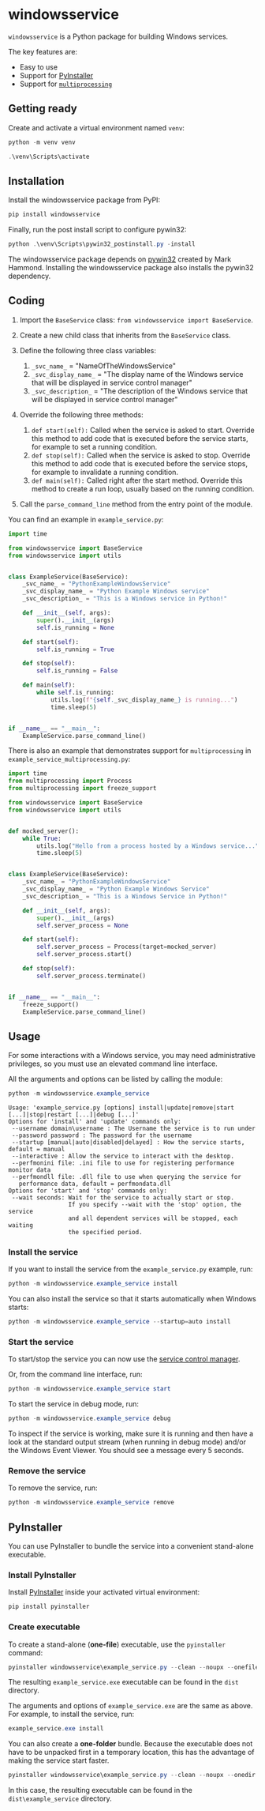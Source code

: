 # windowsservice

`windowsservice` is a Python package for building Windows services.

The key features are:

- Easy to use
- Support for [PyInstaller](https://www.pyinstaller.org/)
- Support for [`multiprocessing`](https://docs.python.org/3/library/multiprocessing.html#multiprocessing.freeze_support)

## Getting ready

Create and activate a virtual environment named `venv`:

```powershell
python -m venv venv
```

```powershell
.\venv\Scripts\activate
```

## Installation

Install the windowsservice package from PyPI:

```powershell
pip install windowsservice
```

Finally, run the post install script to configure pywin32:

```powershell
python .\venv\Scripts\pywin32_postinstall.py -install
```

The windowsservice package depends on [pywin32](https://github.com/mhammond/pywin32) created by Mark Hammond. Installing the windowsservice package also installs the pywin32 dependency.

## Coding

1. Import the `BaseService` class: `from windowsservice import BaseService`.

2. Create a new child class that inherits from the `BaseService` class.

3. Define the following three class variables:

    1. `_svc_name_` = "NameOfTheWindowsService"
    2. `_svc_display_name_` = "The display name of the Windows service that will be displayed in service control manager"
    3. `_svc_description_` = "The description of the Windows service that will be displayed in service control manager"

4. Override the following three methods:

    1. `def start(self):` Called when the service is asked to start. Override this method to add code that is executed before the service starts, for example to set a running condition.
    2. `def stop(self):` Called when the service is asked to stop. Override this method to add code that is executed before the service stops, for example to invalidate a running condition.
    3. `def main(self):` Called right after the start method. Override this method to create a run loop, usually based on the running condition.

5. Call the `parse_command_line` method from the entry point of the module.

You can find an example in `example_service.py`:

```python
import time

from windowsservice import BaseService
from windowsservice import utils


class ExampleService(BaseService):
    _svc_name_ = "PythonExampleWindowsService"
    _svc_display_name_ = "Python Example Windows service"
    _svc_description_ = "This is a Windows service in Python!"

    def __init__(self, args):
        super().__init__(args)
        self.is_running = None

    def start(self):
        self.is_running = True

    def stop(self):
        self.is_running = False

    def main(self):
        while self.is_running:
            utils.log(f"{self._svc_display_name_} is running...")
            time.sleep(5)


if __name__ == "__main__":
    ExampleService.parse_command_line()
```

There is also an example that demonstrates support for `multiprocessing` in `example_service_multiprocessing.py`:

```python
import time
from multiprocessing import Process
from multiprocessing import freeze_support

from windowsservice import BaseService
from windowsservice import utils


def mocked_server():
    while True:
        utils.log("Hello from a process hosted by a Windows service...")
        time.sleep(5)


class ExampleService(BaseService):
    _svc_name_ = "PythonExampleWindowsService"
    _svc_display_name_ = "Python Example Windows Service"
    _svc_description_ = "This is a Windows Service in Python!"

    def __init__(self, args):
        super().__init__(args)
        self.server_process = None

    def start(self):
        self.server_process = Process(target=mocked_server)
        self.server_process.start()

    def stop(self):
        self.server_process.terminate()


if __name__ == "__main__":
    freeze_support()
    ExampleService.parse_command_line()
```

## Usage

For some interactions with a Windows service, you may need administrative privileges, so you must use an elevated command line interface.

All the arguments and options can be listed by calling the module:

```powershell
python -m windowsservice.example_service
```

```stdout
Usage: 'example_service.py [options] install|update|remove|start [...]|stop|restart [...]|debug [...]'
Options for 'install' and 'update' commands only:
 --username domain\username : The Username the service is to run under
 --password password : The password for the username
 --startup [manual|auto|disabled|delayed] : How the service starts, default = manual
 --interactive : Allow the service to interact with the desktop.
 --perfmonini file: .ini file to use for registering performance monitor data
 --perfmondll file: .dll file to use when querying the service for
   performance data, default = perfmondata.dll
Options for 'start' and 'stop' commands only:
 --wait seconds: Wait for the service to actually start or stop.
                 If you specify --wait with the 'stop' option, the service
                 and all dependent services will be stopped, each waiting
                 the specified period.
```

### Install the service

If you want to install the service from the `example_service.py` example, run:

```powershell
python -m windowsservice.example_service install
```

You can also install the service so that it starts automatically when Windows starts:

```powershell
python -m windowsservice.example_service --startup=auto install
```

### Start the service

To start/stop the service you can now use the [service control manager](https://docs.microsoft.com/en-us/windows/win32/services/service-control-manager).

Or, from the command line interface, run:

```powershell
python -m windowsservice.example_service start
```

To start the service in debug mode, run:

```powershell
python -m windowsservice.example_service debug
```

To inspect if the service is working, make sure it is running and then have a look at the standard output stream (when running in debug mode) and/or the Windows Event Viewer. You should see a message every 5 seconds.

### Remove the service

To remove the service, run:

```powershell
python -m windowsservice.example_service remove
```

## PyInstaller

You can use PyInstaller to bundle the service into a convenient stand-alone executable.

### Install PyInstaller

Install [PyInstaller](https://www.pyinstaller.org/) inside your activated virtual environment:

```powershell
pip install pyinstaller
```

### Create executable

To create a stand-alone (**one-file**) executable, use the `pyinstaller` command:

```powershell
pyinstaller windowsservice\example_service.py --clean --noupx --onefile --noconfirm --hidden-import=win32timezone
```

The resulting `example_service.exe` executable can be found in the `dist` directory.

The arguments and options of `example_service.exe` are the same as above. For example, to install the service, run:

```powershell
example_service.exe install
```

You can also create a **one-folder** bundle. Because the executable does not have to be unpacked first in a temporary location, this has the advantage of making the service start faster.

```powershell
pyinstaller windowsservice\example_service.py --clean --noupx --onedir --noconfirm --hidden-import=win32timezone
```

In this case, the resulting executable can be found in the `dist\example_service` directory.

